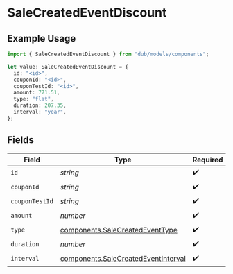 # SaleCreatedEventDiscount

## Example Usage

```typescript
import { SaleCreatedEventDiscount } from "dub/models/components";

let value: SaleCreatedEventDiscount = {
  id: "<id>",
  couponId: "<id>",
  couponTestId: "<id>",
  amount: 771.51,
  type: "flat",
  duration: 207.35,
  interval: "year",
};
```

## Fields

| Field                                                                                      | Type                                                                                       | Required                                                                                   | Description                                                                                |
| ------------------------------------------------------------------------------------------ | ------------------------------------------------------------------------------------------ | ------------------------------------------------------------------------------------------ | ------------------------------------------------------------------------------------------ |
| `id`                                                                                       | *string*                                                                                   | :heavy_check_mark:                                                                         | N/A                                                                                        |
| `couponId`                                                                                 | *string*                                                                                   | :heavy_check_mark:                                                                         | N/A                                                                                        |
| `couponTestId`                                                                             | *string*                                                                                   | :heavy_check_mark:                                                                         | N/A                                                                                        |
| `amount`                                                                                   | *number*                                                                                   | :heavy_check_mark:                                                                         | N/A                                                                                        |
| `type`                                                                                     | [components.SaleCreatedEventType](../../models/components/salecreatedeventtype.md)         | :heavy_check_mark:                                                                         | N/A                                                                                        |
| `duration`                                                                                 | *number*                                                                                   | :heavy_check_mark:                                                                         | N/A                                                                                        |
| `interval`                                                                                 | [components.SaleCreatedEventInterval](../../models/components/salecreatedeventinterval.md) | :heavy_check_mark:                                                                         | N/A                                                                                        |